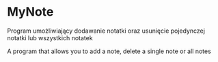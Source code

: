 # MyNote

Program umożliwiający dodawanie notatki oraz usunięcie pojedynczej notatki lub wszystkich notatek

A program that allows you to add a note, delete a single note or all notes

